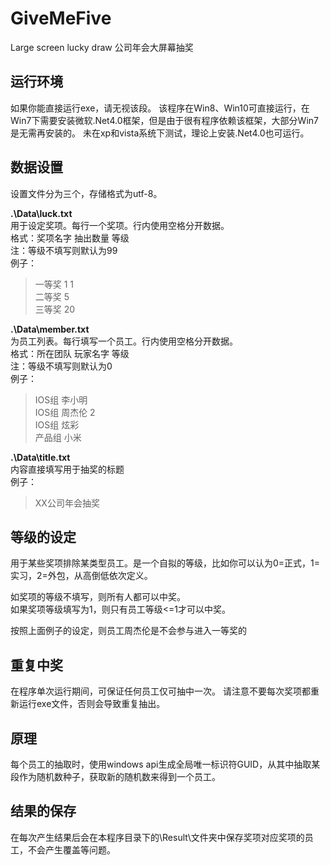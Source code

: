 # GiveMeFive
Large screen lucky draw 公司年会大屏幕抽奖

## 运行环境
如果你能直接运行exe，请无视该段。
该程序在Win8、Win10可直接运行，在Win7下需要安装微软.Net4.0框架，但是由于很有程序依赖该框架，大部分Win7是无需再安装的。
未在xp和vista系统下测试，理论上安装.Net4.0也可运行。

## 数据设置
设置文件分为三个，存储格式为utf-8。

**.\Data\luck.txt**  
用于设定奖项。每行一个奖项。行内使用空格分开数据。  
格式：奖项名字 抽出数量 等级  
注：等级不填写则默认为99  
例子：
> 一等奖 1 1  
二等奖 5  
三等奖 20  

**.\Data\member.txt**  
为员工列表。每行填写一个员工。行内使用空格分开数据。  
格式：所在团队 玩家名字 等级  
注：等级不填写则默认为0  
例子：
> IOS组 李小明  
IOS组 周杰伦 2  
IOS组 炫彩  
产品组 小米  

**.\Data\title.txt**  
内容直接填写用于抽奖的标题  
例子：
> XX公司年会抽奖

## 等级的设定
用于某些奖项排除某类型员工。是一个自拟的等级，比如你可以认为0=正式，1=实习，2=外包，从高倒低依次定义。

如奖项的等级不填写，则所有人都可以中奖。  
如果奖项等级填写为1，则只有员工等级<=1才可以中奖。

按照上面例子的设定，则员工周杰伦是不会参与进入一等奖的

## 重复中奖
在程序单次运行期间，可保证任何员工仅可抽中一次。
请注意不要每次奖项都重新运行exe文件，否则会导致重复抽出。

## 原理
每个员工的抽取时，使用windows api生成全局唯一标识符GUID，从其中抽取某段作为随机数种子，获取新的随机数来得到一个员工。

## 结果的保存
在每次产生结果后会在本程序目录下的\Result\文件夹中保存奖项对应奖项的员工，不会产生覆盖等问题。